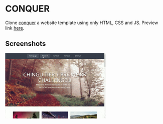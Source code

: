 # CONQUER

Clone [conquer](http://www.templatemo.com/tm-476-conquer) a website template using only HTML, CSS and JS.
Preview link [here](https://toukoms.github.io/soloproject-tier1-website-template/).

## Screenshots

![App Screenshot](./assets/Tier1_Website_Template.gif)
